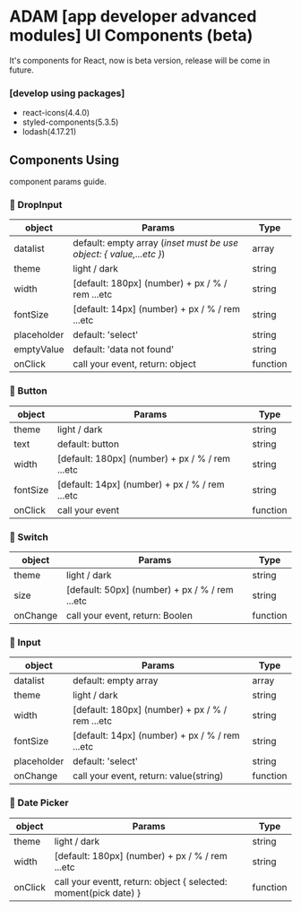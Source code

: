 # ADAM [app developer advanced modules] UI Components (beta)

It's components for React, now is beta version, release will be come in future.
### [develop using packages]
- react-icons(4.4.0)
- styled-components(5.3.5)
- lodash(4.17.21)

## Components Using

component params guide.
### 📌 DropInput

| object | Params | Type |
| ------ | ------ | ------ |
| datalist | default: empty array (*inset must be use object: { value,...etc }*) | array |
| theme | light / dark | string |
| width | [default: 180px] (number) + px / % / rem ...etc | string |
| fontSize | [default: 14px] (number) + px / % / rem ...etc | string |
| placeholder | default: 'select' | string |
| emptyValue | default: 'data not found' | string |
| onClick | call your event, return: object | function |

### 📌 Button

| object | Params | Type |
| ------ | ------ | ------ |
| theme | light / dark | string |
| text | default: button | string |
| width | [default: 180px] (number) + px / % / rem ...etc | string |
| fontSize | [default: 14px] (number) + px / % / rem ...etc | string |
| onClick | call your event | function |

### 📌 Switch

| object | Params | Type |
| ------ | ------ | ------ |
| theme | light / dark | string |
| size | [default: 50px] (number) + px / % / rem ...etc | string |
| onChange | call your event, return: Boolen | function |

### 📌 Input

| object | Params | Type |
| ------ | ------ | ------ |
| datalist | default: empty array | array |
| theme | light / dark | string |
| width | [default: 180px] (number) + px / % / rem ...etc | string |
| fontSize | [default: 14px] (number) + px / % / rem ...etc | string |
| placeholder | default: 'select' | string |
| onChange | call your event, return: value(string) | function |


### 📌 Date Picker

| object | Params | Type |
| ------ | ------ | ------ |
| theme | light / dark | string |
| width | [default: 180px] (number) + px / % / rem ...etc | string |
| onClick | call your eventt, return: object { selected: moment(pick date) } | function |
